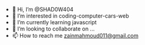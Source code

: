 - 👋 Hi, I’m @SHAD0W404
- 👀 I’m interested in coding-computer-cars-web
- 🌱 I’m currently learning javascript 
- 💞️ I’m looking to collaborate on ...
- 📫 How to reach me zainmahmoud011@gmail.com

<!---
SHAD0W404/SHAD0W404 is a ✨ special ✨ repository because its `README.md` (this file) appears on your GitHub profile.
You can click the Preview link to take a look at your changes.
--->

